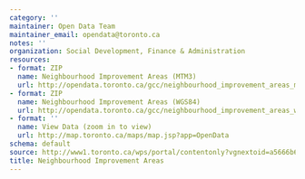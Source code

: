 ```yaml
---
category: ''
maintainer: Open Data Team
maintainer_email: opendata@toronto.ca
notes: ''
organization: Social Development, Finance & Administration
resources:
- format: ZIP
  name: Neighbourhood Improvement Areas (MTM3)
  url: http://opendata.toronto.ca/gcc/neighbourhood_improvement_areas_mtm3.zip
- format: ZIP
  name: Neighbourhood Improvement Areas (WGS84)
  url: http://opendata.toronto.ca/gcc/neighbourhood_improvement_areas_wgs84.zip
- format: ''
  name: View Data (zoom in to view)
  url: http://map.toronto.ca/maps/map.jsp?app=OpenData
schema: default
source: http://www1.toronto.ca/wps/portal/contentonly?vgnextoid=a5666b68ae586410VgnVCM10000071d60f89RCRD&vgnextchannel=1a66e03bb8d1e310VgnVCM10000071d60f89RCRD
title: Neighbourhood Improvement Areas
---
```

